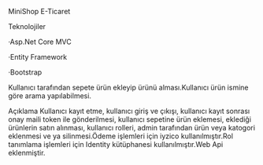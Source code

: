 MiniShop E-Ticaret

Teknolojiler

·Asp.Net Core MVC

·Entity Framework

·Bootstrap


Kullanıcı tarafından sepete ürün ekleyip ürünü alması.Kullanıcı ürün ismine göre arama yapılabilmesi.


Açıklama
Kullanıcı kayıt etme, kullanıcı giriş ve çıkışı, kullanıcı kayıt sonrası onay maili token ile gönderilmesi, kullanıcı sepetine ürün eklemesi, eklediği ürünlerin satın alınması, kullanıcı rolleri, admin tarafından ürün veya katogori eklenmesi ve ya silinmesi.Ödeme işlemleri için iyzico kullanılmıştır.Rol tanımlama işlemleri için Identity kütüphanesi kullanılmıştır.Web Api eklenmiştir.

